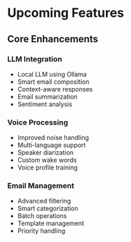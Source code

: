 # Upcoming Features

## Core Enhancements
### LLM Integration
- Local LLM using Ollama
- Smart email composition
- Context-aware responses
- Email summarization
- Sentiment analysis

### Voice Processing
- Improved noise handling
- Multi-language support
- Speaker diarization
- Custom wake words
- Voice profile training

### Email Management
- Advanced filtering
- Smart categorization
- Batch operations
- Template management
- Priority handling

